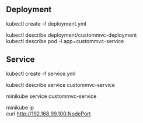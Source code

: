 ## Deployment
kubectl create -f deployment.yml

kubectl describe deployment/custommvc-deployment  
kubectl describe pod -l app=custommvc-service

## Service
kubectl create -f service.yml

kubectl describe service custommvc-service

minikube service custommvc-service

minikube ip  
curl http://192.168.99.100:NodePort
